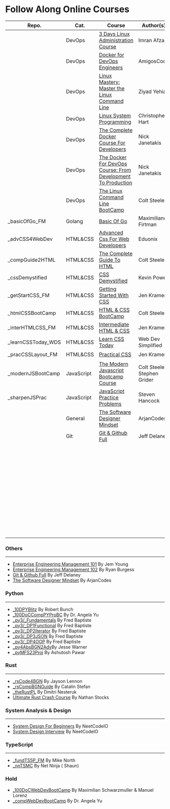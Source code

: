 # Follow Along Online Courses

| Repo.             |  Cat.  |  Course                                                                                         |  Author(s)                 |  Status            |
|-------------------|--------|-------------------------------------------------------------------------------------------------|----------------------------|--------------------|
|                   | DevOps | [3 Days Linux Administration Course](https://www.udemy.com/course/perfect-3-days-linux-course/) | Imran Afzal                | :heavy_check_mark: |
|                   | DevOps | [Docker for DevOps Engineers](https://www.amigoscode.dev/courses/docker)                        | AmigosCode                 | :heavy_check_mark: |
|                   | DevOps | [Linux Mastery: Master the Linux Command Line](https://www.udemy.com/course/linux-mastery/)     | Ziyad Yehia                | :heavy_check_mark: |
|                   | DevOps | [Linux System Programming](https://www.pluralsight.com/courses/linux-systems-programming-2022/) | Christopher Hart           | :heavy_check_mark: |
|                   | DevOps | [The Complete Docker Course For Developers](https://diveintodocker.com/)                        | Nick Janetakis             | :heavy_check_mark: |
|                   | DevOps | [The Docker For DevOps Course: From Development To Production](https://www.udemy.com/course/the-docker-for-devops-course-from-development-to-production/)                                                                  | Nick Janetakis             | :heavy_check_mark: |
|                   | DevOps | [The Linux Command Line BootCamp](https://www.udemy.com/course/the-linux-command-line-bootcamp/)| Colt Steele                | :heavy_check_mark: |
| _basicOfGo_FM     | Golang | [Basic Of Go](https://frontendmasters.com/courses/go-basics/)                                   | Maximiliano Firtman        | :heavy_check_mark: |
| _advCSS4WebDev    | HTML&CSS  | [Advanced Css For Web Developers](https://www.udemy.com/course/advanced-css-for-web-developers/)| Eduonix                    | :heavy_check_mark: |
| _compGuide2HTML   | HTML&CSS  | [The Complete Guide To HTML](https://www.udemy.com/course/the-complete-guide-to-html/)          | Colt Steele                | :heavy_check_mark: |
| _cssDemystified   | HTML&CSS  | [CSS Demystified](https://cssdemystified/)                                                      | Kevin Powell               | :heavy_check_mark: |
| _getStartCSS_FM   | HTML&CSS  | [Getting Started With CSS](https://gettingstartedwith.css.education/)                           | Jen Kramer                 | :heavy_check_mark: |
| _htmlCSSBootCamp  | HTML&CSS  | [HTML & CSS BootCamp](https://www.udemy.com/course/html-and-css-bootcamp/)                      | Colt Steele                | :heavy_check_mark: |
| _interHTMLCSS_FM  | HTML&CSS  | [Intermediate HTML & CSS](https://semantics-selectors.css.education/)                           | Jen Kramer                 | :heavy_check_mark: |
| _learnCSSToday_WDS| HTML&CSS  | [Learn CSS Today](https://courses.webdevsimplified.com/learn-css-today/)                        | Web Dev Simplified         | :heavy_check_mark: |
| _pracCSSLayout_FM | HTML&CSS  | [Practical CSS](https://practical.css.education/)                                               | Jen Kramer                 | :heavy_check_mark: |
| _modernJSBootCamp | JavaScript| [The Modern Javascript Bootcamp Course](https://www.udemy.com/course/javascript-beginners-complete-tutorial/) | Colt Steele & Stephen Grider | :heavy_check_mark: |
| _sharpenJSPrac    | JavaScript| [JavaScript Practice Problems](https://www.udemy.com/course/javascript-practice-problems-sharpen-your-skills/)| Steven Hancock | :heavy_check_mark: |
|                   | General| [The Software Designer Mindset](https://www.arjancodes.com/mindset)                             | ArjanCodes                 | :heavy_check_mark: |
|                   | Git    | [Git & Github Full](https://fireship.io/courses/git/)                                           | Jeff Delaney               | :heavy_check_mark: |
|                   |        |                                                                                                 |                            | :heavy_check_mark: |
|                   |        |                                                                                                 |                            | :heavy_check_mark: |
|                   |        |                                                                                                 |                            | :heavy_check_mark: |
|                   |        |                                                                                                 |                            | :heavy_check_mark: |
|                   |        |                                                                                                 |                            | :heavy_check_mark: |
|                   |        |                                                                                                 |                            | :heavy_check_mark: |
|                   |        |                                                                                                 |                            | :heavy_check_mark: |
|                   |        |                                                                                                 |                            | :heavy_check_mark: |
|                   |        |                                                                                                 |                            | :heavy_check_mark: |


### Others
---
- [Enterprise Engineering Management 101](https://frontendmasters.com/courses/intro-management/)        By Jem Young
- [Enterprise Engineering Management 102](https://frontendmasters.com/courses/engineering-management/)  By Ryan Burgess
- [Git & Github Full](https://fireship.io/courses/git/)                                                 By Jeff Delaney
- [The Software Designer Mindset](https://www.arjancodes.com/mindset)                                   By ArjanCodes

### Python
---
- [_10DPYBlitz](https://www.udemy.com/course/10-day-python-blitz-learn-python-2023/)                    By Robert Bunch
- [_100DoCCompPYProBC](https://www.udemy.com/course/100-days-of-code/)                                  By Dr. Angela Yu
- [_py3/_Fundamentals](https://www.udemy.com/course/python3-fundamentals/)                              By Fred Baptiste
- [_py3/_DP1Functional](https://www.udemy.com/course/python-3-deep-dive-part-1/)                        By Fred Baptiste
- [_py3/_DP2Iterator](https://www.udemy.com/course/python-3-deep-dive-part-2/)                          By Fred Baptiste
- [_py3/_DP3JSON](https://www.udemy.com/course/python-3-deep-dive-part-3/)                              By Fred Baptiste
- [_py3/_DP4OOP](https://www.udemy.com/course/python-3-deep-dive-part-4/)                               By Fred Baptiste
- [_py4AbsBGN2Adv](https://www.udemy.com/course/python-for-absolute-beginners-2023-beginner-to-advanced)By Jesse Warner
- [_pyMFS23Proj](https://www.udemy.com/course/python-masterclass-course/)                               By Ashutosh Pawar

### Rust
---
- [_rsCode4BGN](https://www.udemy.com/course/rust-coding-for-beginners/)                                By Jayson Lennon
- [_rsCompBGNGuide](https://www.udemy.com/course/rustaceans/)                                           By Catalin Stefan
- [_theRustPL](https://www.udemy.com/course/rust-lang/)                                                 By Dmitri Nesteruk
- [Ultimate Rust Crash Course](https://www.udemy.com/course/ultimate-rust-crash-course/)                By Nathan Stocks

### System Analysis & Design
---
- [System Design For Beginners](https://neetcode.io/courses/system-design-for-beginners/0)              By NeetCodeIO
- [System Design Interview](https://neetcode.io/courses/system-design-interview/0)                      By NeetCodeIO

### TypeScript
---
- [_fundTS5P_FM](https://frontendmasters.com/courses/typescript-v4/)                                    By Mike North
- [_nnTSMC](https://netninja.dev/p/typescript-masterclass)                                              By Net Ninja ( Shaun)


### Hold
- [_100DoCWebDevBootCamp](https://www.udemy.com/course/100-days-of-code-web-development-bootcamp/)      By Maximilian Schwarzmuller & Manuel Lorenz
- [_compWebDevBootCamp](https://www.udemy.com/course/the-complete-web-development-bootcamp/)         By Dr. Angela Yu
